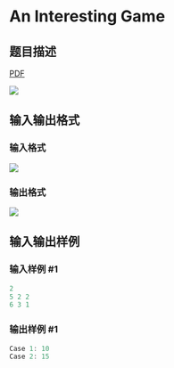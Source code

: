 # An Interesting Game

## 题目描述

[problemUrl]: https://uva.onlinejudge.org/index.php?option=com_onlinejudge&Itemid=8&category=823&page=show_problem&problem=4604

[PDF](https://uva.onlinejudge.org/external/127/p12751.pdf)

![](https://cdn.luogu.com.cn/upload/vjudge_pic/UVA12751/bf99dad3d55be809842cbc6003a4d42d7c3b5a28.png)

## 输入输出格式

### 输入格式

![](https://cdn.luogu.com.cn/upload/vjudge_pic/UVA12751/d582fdcda2b08d4803e3eb5f6797015f228e04fb.png)

### 输出格式

![](https://cdn.luogu.com.cn/upload/vjudge_pic/UVA12751/dbbaa285e0954f21c8d086bd87b56e4ceb1d33b4.png)

## 输入输出样例

### 输入样例 #1

```cpp
2
5 2 2
6 3 1
```


### 输出样例 #1

```cpp
Case 1: 10
Case 2: 15
```


